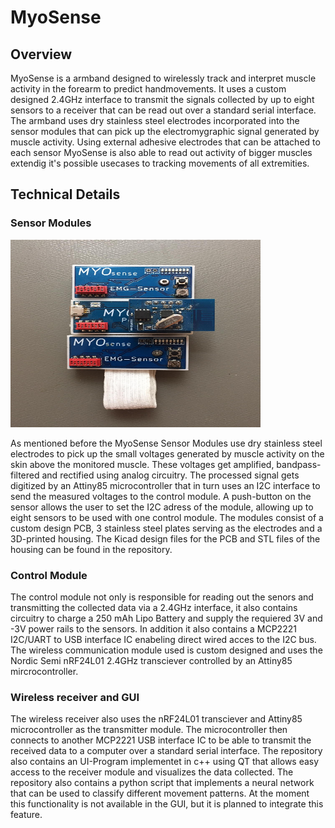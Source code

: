# MyoSense
## Overview
MyoSense is a armband designed to wirelessly track and interpret muscle activity in the forearm to predict handmovements. It uses a custom designed 2.4GHz interface to transmit the signals collected by up to eight sensors to a receiver that can be read out over a standard serial interface. The armband uses dry stainless steel electrodes incorporated into the sensor modules that can pick up the electromygraphic signal generated by muscle activity. Using external adhesive electrodes that can be attached to each sensor MyoSense is also able to read out activity of bigger muscles extendig it's possible usecases to tracking movements of all extremities. 

## Technical Details
### Sensor Modules
<img src="https://github.com/timohueser/MyoSense/blob/master/Picture_Gallery/MyoSense_Armband.jpeg" width="400" height="300">

As mentioned before the MyoSense Sensor Modules use dry stainless steel electrodes to pick up the small voltages generated by muscle activity on the skin above the monitored muscle. These voltages get amplified, bandpass-filtered and rectified using analog circuitry. The processed signal gets digitized by an Attiny85 microcontroller that in turn uses an I2C interface to send the measured voltages to the control module. A push-button on the sensor allows the user to set the I2C adress of the module, allowing up to eight sensors to be used with one control module. The modules consist of a custom design PCB, 3 stainless steel plates serving as the electrodes and a 3D-printed housing. The Kicad design files for the PCB and STL files of the housing can be found in the repository. 

### Control Module
The control module not only is responsible for reading out the senors and transmitting the collected data via a 2.4GHz interface, it also contains circuitry to charge a 250 mAh Lipo Battery and supply the requiered 3V and -3V power rails to the sensors. In addition it also contains a MCP2221 I2C/UART to USB interface IC enabeling direct wired acces to the I2C bus. The wireless communication module used is custom designed and uses the Nordic Semi nRF24L01 2.4GHz transciever controlled by an Attiny85 mircrocontroller.

### Wireless receiver and GUI
The wireless receiver also uses the nRF24L01 transciever and Attiny85 microcontroller as the transmitter module. The microcontroller then connects to another MCP2221 USB interface IC to be able to transmit the received data to a computer over a standard serial interface. The repository also contains an UI-Program implementet in c++ using QT that allows easy access to the receiver module and visualizes the data collected. The repository also contains a python script that implements a neural network that can be used to classify different movement patterns. At the moment this functionality is not available in the GUI, but it is planned to integrate this feature. 
